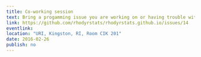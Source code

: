 ```yaml
---
title: Co-working session
text: Bring a progamming issue you are working on or having trouble with or just show up to learn and help out.  We will get together in groups to work on these problems.  Also we will always have room for beginners and will make sure to have a group working on the basics.
link: https://github.com/rhodyrstats/rhodyrstats.github.io/issues/14
eventlink: 
location: "URI, Kingston, RI, Room CIK 201"
date: 2016-02-26 
publish: no
---
```

